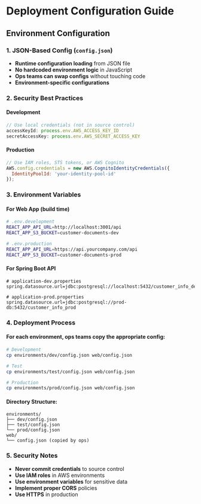 # Deployment Configuration Guide

## Environment Configuration

### 1. JSON-Based Config (`config.json`)
- **Runtime configuration loading** from JSON file
- **No hardcoded environment logic** in JavaScript
- **Ops teams can swap configs** without touching code
- **Environment-specific configurations**

### 2. Security Best Practices

#### Development
```javascript
// Use local credentials (not in source control)
accessKeyId: process.env.AWS_ACCESS_KEY_ID
secretAccessKey: process.env.AWS_SECRET_ACCESS_KEY
```

#### Production
```javascript
// Use IAM roles, STS tokens, or AWS Cognito
AWS.config.credentials = new AWS.CognitoIdentityCredentials({
  IdentityPoolId: 'your-identity-pool-id'
});
```

### 3. Environment Variables

#### For Web App (build time)
```bash
# .env.development
REACT_APP_API_URL=http://localhost:3001/api
REACT_APP_S3_BUCKET=customer-documents-dev

# .env.production  
REACT_APP_API_URL=https://api.yourcompany.com/api
REACT_APP_S3_BUCKET=customer-documents-prod
```

#### For Spring Boot API
```properties
# application-dev.properties
spring.datasource.url=jdbc:postgresql://localhost:5432/customer_info_dev

# application-prod.properties
spring.datasource.url=jdbc:postgresql://prod-db:5432/customer_info_prod
```

### 4. Deployment Process

#### For each environment, ops teams copy the appropriate config:
```bash
# Development
cp environments/dev/config.json web/config.json

# Test
cp environments/test/config.json web/config.json

# Production
cp environments/prod/config.json web/config.json
```

#### Directory Structure:
```
environments/
├── dev/config.json
├── test/config.json
└── prod/config.json
web/
└── config.json (copied by ops)
```

### 5. Security Notes
- **Never commit credentials** to source control
- **Use IAM roles** in AWS environments
- **Use environment variables** for sensitive data
- **Implement proper CORS** policies
- **Use HTTPS** in production